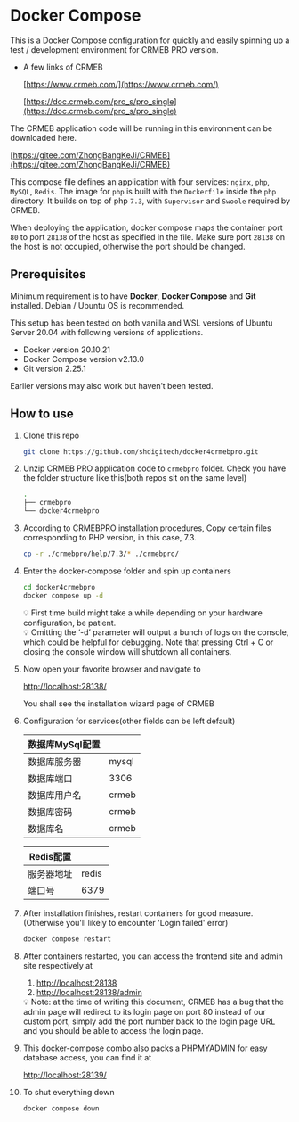 # Docker Compose

This is a Docker Compose configuration for quickly and easily spinning up a test / development environment for CRMEB PRO version. 

- A few links of CRMEB
    
    [https://www.crmeb.com/](https://www.crmeb.com/)
    
    [https://doc.crmeb.com/pro_s/pro_single](https://doc.crmeb.com/pro_s/pro_single)
    

The CRMEB application code will be running in this environment can be downloaded here.

[https://gitee.com/ZhongBangKeJi/CRMEB](https://gitee.com/ZhongBangKeJi/CRMEB)

This compose file defines an application with four services: `nginx`, `php`, `MySQL`, `Redis`. The image for `php` is built with the `Dockerfile` inside the `php` directory. It builds on top of php `7.3`,  with `Supervisor` and `Swoole` required by CRMEB.

When deploying the application, docker compose maps the container port `80` to port `28138` of the host as specified in the file. Make sure port `28138` on the host is not occupied, otherwise the port should be changed.

## Prerequisites

Minimum requirement is to have **Docker**, **Docker Compose** and **Git** installed. Debian / Ubuntu OS is recommended.

This setup has been tested on both vanilla and WSL versions of Ubuntu Server 20.04 with following versions of applications.

- Docker version 20.10.21
- Docker Compose version v2.13.0
- Git version 2.25.1

Earlier versions may also work but haven’t been tested.

## How to use

1. Clone this repo

    
    ```bash
    git clone https://github.com/shdigitech/docker4crmebpro.git
    ```
    
2. Unzip CRMEB PRO application code to `crmebpro` folder. Check you have the folder structure like this(both repos sit on the same level)
    
    ```bash
    .
    ├── crmebpro
    └── docker4crmebpro
    ```
    
3. According to CRMEBPRO installation procedures, Copy certain files corresponding to PHP version, in this case, 7.3.

    
    ```bash
    cp -r ./crmebpro/help/7.3/* ./crmebpro/
    ```
    
4. Enter the docker-compose folder and spin up containers

    
    ```bash
    cd docker4crmebpro
    docker compose up -d
    ```
    
    <aside>
    💡 First time build might take a while depending on your hardware configuration, be patient.    
    </aside>
    
    
    <aside>
    💡 Omitting the ‘-d’ parameter will output a bunch of logs on the console, which could be helpful for debugging. Note that pressing Ctrl + C or closing the console window will shutdown all containers.    
    </aside>
    
5. Now open your favorite browser and navigate to
    
    [http://localhost:28138/](http://localhost:28138/)
    
    You shall see the installation wizard page of CRMEB
    
6. Configuration for services(other fields can be left default)
    
    
    | 数据库MySql配置 |  |
    | --- | --- |
    | 数据库服务器 | mysql |
    | 数据库端口 | 3306 |
    | 数据库用户名 | crmeb |
    | 数据库密码 | crmeb |
    | 数据库名 | crmeb |
    
    | Redis配置 |  |
    | --- | --- |
    | 服务器地址 | redis |
    | 端口号 | 6379 |
    
7. After installation finishes, restart containers for good measure. (Otherwise you'll likely to encounter 'Login failed' error)
    ```bash
    docker compose restart
    ```

8. After containers restarted, you can access the frontend site and admin site respectively at
    1. [http://localhost:28138](http://localhost:28138)
    2. [http://localhost:28138/admin](http://localhost:28138/admin)
    
    <aside>
    💡 Note: at the time of writing this document, CRMEB has a bug that the admin page will redirect to its login page on port 80 instead of our custom port, simply add the port number back to the login page URL and you should be able to access the login page.
    </aside>
    
9. This docker-compose combo also packs a PHPMYADMIN for easy database access, you can find it at
    
    [http://localhost:28139/](http://localhost:28139/)
    
10. To shut everything down
    
    ```bash
    docker compose down
    ``` 
